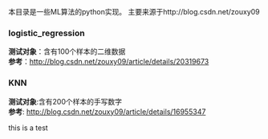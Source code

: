 本目录是一些ML算法的python实现。
主要来源于http://blog.csdn.net/zouxy09

### logistic_regression
**测试对象**：含有100个样本的二维数据      
**参考**：http://blog.csdn.net/zouxy09/article/details/20319673

### KNN
**测试对象**:含有200个样本的手写数字   
**参考**: http://blog.csdn.net/zouxy09/article/details/16955347

this is a test
